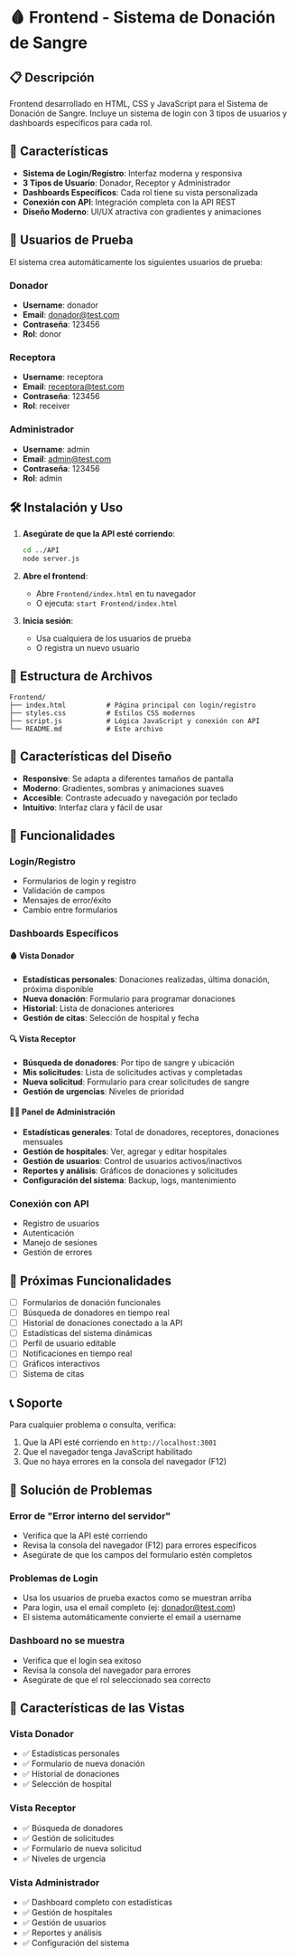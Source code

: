 # 🩸 Frontend - Sistema de Donación de Sangre

## 📋 Descripción

Frontend desarrollado en HTML, CSS y JavaScript para el Sistema de Donación de Sangre. Incluye un sistema de login con 3 tipos de usuarios y dashboards específicos para cada rol.

## 🚀 Características

- **Sistema de Login/Registro**: Interfaz moderna y responsiva
- **3 Tipos de Usuario**: Donador, Receptor y Administrador
- **Dashboards Específicos**: Cada rol tiene su vista personalizada
- **Conexión con API**: Integración completa con la API REST
- **Diseño Moderno**: UI/UX atractiva con gradientes y animaciones

## 👥 Usuarios de Prueba

El sistema crea automáticamente los siguientes usuarios de prueba:

### Donador
- **Username**: donador
- **Email**: donador@test.com
- **Contraseña**: 123456
- **Rol**: donor

### Receptora
- **Username**: receptora
- **Email**: receptora@test.com
- **Contraseña**: 123456
- **Rol**: receiver

### Administrador
- **Username**: admin
- **Email**: admin@test.com
- **Contraseña**: 123456
- **Rol**: admin

## 🛠️ Instalación y Uso

1. **Asegúrate de que la API esté corriendo**:
   ```bash
   cd ../API
   node server.js
   ```

2. **Abre el frontend**:
   - Abre `Frontend/index.html` en tu navegador
   - O ejecuta: `start Frontend/index.html`

3. **Inicia sesión**:
   - Usa cualquiera de los usuarios de prueba
   - O registra un nuevo usuario

## 📁 Estructura de Archivos

```
Frontend/
├── index.html          # Página principal con login/registro
├── styles.css          # Estilos CSS modernos
├── script.js           # Lógica JavaScript y conexión con API
└── README.md           # Este archivo
```

## 🎨 Características del Diseño

- **Responsive**: Se adapta a diferentes tamaños de pantalla
- **Moderno**: Gradientes, sombras y animaciones suaves
- **Accesible**: Contraste adecuado y navegación por teclado
- **Intuitivo**: Interfaz clara y fácil de usar

## 🔧 Funcionalidades

### Login/Registro
- Formularios de login y registro
- Validación de campos
- Mensajes de error/éxito
- Cambio entre formularios

### Dashboards Específicos

#### 🩸 Vista Donador
- **Estadísticas personales**: Donaciones realizadas, última donación, próxima disponible
- **Nueva donación**: Formulario para programar donaciones
- **Historial**: Lista de donaciones anteriores
- **Gestión de citas**: Selección de hospital y fecha

#### 🔍 Vista Receptor
- **Búsqueda de donadores**: Por tipo de sangre y ubicación
- **Mis solicitudes**: Lista de solicitudes activas y completadas
- **Nueva solicitud**: Formulario para crear solicitudes de sangre
- **Gestión de urgencias**: Niveles de prioridad

#### 👨‍💼 Panel de Administración
- **Estadísticas generales**: Total de donadores, receptores, donaciones mensuales
- **Gestión de hospitales**: Ver, agregar y editar hospitales
- **Gestión de usuarios**: Control de usuarios activos/inactivos
- **Reportes y análisis**: Gráficos de donaciones y solicitudes
- **Configuración del sistema**: Backup, logs, mantenimiento

### Conexión con API
- Registro de usuarios
- Autenticación
- Manejo de sesiones
- Gestión de errores

## 🚀 Próximas Funcionalidades

- [ ] Formularios de donación funcionales
- [ ] Búsqueda de donadores en tiempo real
- [ ] Historial de donaciones conectado a la API
- [ ] Estadísticas del sistema dinámicas
- [ ] Perfil de usuario editable
- [ ] Notificaciones en tiempo real
- [ ] Gráficos interactivos
- [ ] Sistema de citas

## 📞 Soporte

Para cualquier problema o consulta, verifica:
1. Que la API esté corriendo en `http://localhost:3001`
2. Que el navegador tenga JavaScript habilitado
3. Que no haya errores en la consola del navegador (F12)

## 🔧 Solución de Problemas

### Error de "Error interno del servidor"
- Verifica que la API esté corriendo
- Revisa la consola del navegador (F12) para errores específicos
- Asegúrate de que los campos del formulario estén completos

### Problemas de Login
- Usa los usuarios de prueba exactos como se muestran arriba
- Para login, usa el email completo (ej: donador@test.com)
- El sistema automáticamente convierte el email a username

### Dashboard no se muestra
- Verifica que el login sea exitoso
- Revisa la consola del navegador para errores
- Asegúrate de que el rol seleccionado sea correcto

## 🎯 Características de las Vistas

### Vista Donador
- ✅ Estadísticas personales
- ✅ Formulario de nueva donación
- ✅ Historial de donaciones
- ✅ Selección de hospital

### Vista Receptor
- ✅ Búsqueda de donadores
- ✅ Gestión de solicitudes
- ✅ Formulario de nueva solicitud
- ✅ Niveles de urgencia

### Vista Administrador
- ✅ Dashboard completo con estadísticas
- ✅ Gestión de hospitales
- ✅ Gestión de usuarios
- ✅ Reportes y análisis
- ✅ Configuración del sistema 